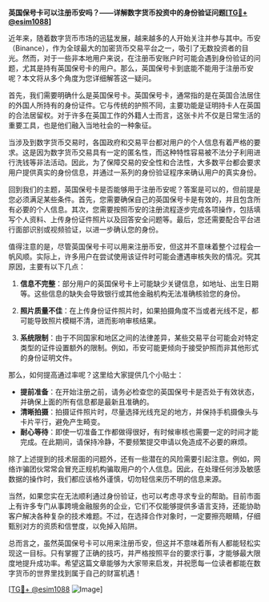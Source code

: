 **英国保号卡可以注册币安吗？——详解数字货币投资中的身份验证问题[[TG💪+ @esim1088](https://t.me/s/esim1088)]**

近年来，随着数字货币市场的迅猛发展，越来越多的人开始关注并参与其中。币安（Binance），作为全球最大的加密货币交易平台之一，吸引了无数投资者的目光。然而，对于一些非本地用户来说，在注册币安账户时可能会遇到身份验证的问题，尤其是持有英国保号卡的用户。那么，英国保号卡到底能不能用于注册币安呢？本文将从多个角度为您详细解答这一疑问。

首先，我们需要明确什么是英国保号卡。英国保号卡，通常指的是在英国合法居住的外国人所持有的身份证件。它与传统的护照不同，主要功能是证明持卡人在英国的合法居留权。对于许多在英国工作的外籍人士而言，这张卡片不仅是日常生活的重要工具，也是他们融入当地社会的一种象征。

当涉及到数字货币交易时，各国政府和交易平台都对用户的个人信息有着严格的要求。这是因为数字货币交易具有一定的匿名性，而这种特性容易被不法分子利用进行洗钱等非法活动。因此，为了保障交易的安全性和合法性，大多数平台都会要求用户提供真实的身份信息，并通过一系列的身份验证程序来确认用户的真实身份。

回到我们的主题，英国保号卡是否能够用于注册币安呢？答案是可以的，但前提是您必须满足某些条件。首先，您需要确保自己的英国保号卡是有效的，并且包含所有必要的个人信息。其次，您需要按照币安的注册流程逐步完成各项操作，包括填写个人资料、上传身份证件照片以及回答安全问题等。最后，您还需要配合平台进行面部识别或视频验证，以进一步确认您的身份。

值得注意的是，尽管英国保号卡可以用来注册币安，但这并不意味着整个过程会一帆风顺。实际上，许多用户在尝试使用该证件时可能会遭遇审核失败的情况。究其原因，主要有以下几点：

1. **信息不完整**：部分用户的英国保号卡上可能缺少关键信息，如地址、出生日期等。这些信息的缺失会导致银行或其他金融机构无法准确核验您的身份。
   
2. **照片质量不佳**：在上传身份证件照片时，如果拍摄角度不当或者光线不足，都可能导致照片模糊不清，进而影响审核结果。
   
3. **系统限制**：由于不同国家和地区之间的法律差异，某些交易平台可能会对特定类型的证件设置额外的限制。例如，币安可能更倾向于接受护照而非其他形式的身份证明文件。

那么，如何提高通过率呢？这里给大家提供几个小贴士：

- **提前准备**：在开始注册之前，请务必检查您的英国保号卡是否处于有效状态，并确保上面的所有信息都是最新且准确的。
- **清晰拍摄**：拍摄证件照片时，尽量选择光线充足的地方，并保持手机摄像头与卡片平行，避免产生畸变。
- **耐心等待**：即使一切准备工作都做得很好，有时候审核也需要一定的时间才能完成。在此期间，请保持冷静，不要频繁提交申请以免造成不必要的麻烦。

除了上述提到的技术层面的问题外，还有一些潜在的风险需要引起注意。例如，网络诈骗团伙常常会冒充正规机构骗取用户的个人信息。因此，在处理任何涉及敏感数据的操作时，我们都应该格外谨慎，切勿轻信来历不明的信息来源。

当然，如果您实在无法顺利通过身份验证，也可以考虑寻求专业的帮助。目前市面上有许多专门从事跨境金融服务的企业，它们不仅能够提供多语言支持，还能协助客户解决各种复杂的技术难题。不过，在选择合作对象时，一定要擦亮眼睛，仔细甄别对方的资质和信誉度，以免掉入陷阱。

总而言之，虽然英国保号卡可以用来注册币安，但这并不意味着所有人都能轻松实现这一目标。只有掌握了正确的技巧，并严格按照平台的要求行事，才能够最大限度地提升成功率。希望这篇文章能够为大家带来启发，并祝愿每一位读者都能在数字货币的世界里找到属于自己的财富机遇！

[[TG💪+ @esim1088](https://t.me/s/esim1088) ![Image](https://i.postimg.cc/4NQfJmqS/Snipaste-2025-05-13-00-14-12.png)]